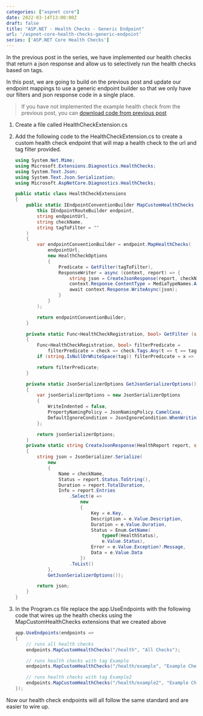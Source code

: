 ```yaml
---
categories: ["aspnet core"]
date: 2022-03-14T13:00:00Z
draft: false
title: "ASP.NET - Health Checks - Generic Endpoint"
url: '/aspnet-core-health-checks-generic-endpoint'
series: ['ASP.NET Core Health Checks']
---
```


In the previous post in the series, we have implemented our health checks that return a json response and allow us to selectively run the health checks based on tags.

In this post, we are going to build on the previous post and update our endpoint mappings to use a generic endpoint builder so that we only have our filters and json response code in a single place.

<!--more-->

> If you have not implemented the example health check from the previous post, you can [download code from previous post](https://github.com/digitaldrummerj/aspnet-core-health-checks-example/tree/feature/3-filters)

1. Create a file called HealthCheckExtension.cs
1. Add the following code to the HealthCheckExtension.cs to create a custom health check endpoint that will map a health check to the url and tag filter provided.

    ```csharp
    using System.Net.Mime;
    using Microsoft.Extensions.Diagnostics.HealthChecks;
    using System.Text.Json;
    using System.Text.Json.Serialization;
    using Microsoft.AspNetCore.Diagnostics.HealthChecks;

    public static class HealthCheckExtensions
    {
        public static IEndpointConventionBuilder MapCustomHealthChecks (
            this IEndpointRouteBuilder endpoint,
            string endpointUrl,
            string checkName,
            string tagToFilter = ""
        )
        {
            var endpointConventionBuilder = endpoint.MapHealthChecks(
                endpointUrl,
                new HealthCheckOptions
                {
                    Predicate = GetFilter(tagToFilter),
                    ResponseWriter = async (context, report) => {
                        string json = CreateJsonResponse(report, checkName);
                        context.Response.ContentType = MediaTypeNames.Application.Json;
                        await context.Response.WriteAsync(json);
                    }
                }
            );

            return endpointConventionBuilder;
        }

        private static Func<HealthCheckRegistration, bool> GetFilter (string tag)
        {
            Func<HealthCheckRegistration, bool> filterPredicate =
                filterPredicate = check => check.Tags.Any(t => t == tag);
            if (string.IsNullOrWhiteSpace(tag)) filterPredicate = x => true;

            return filterPredicate;
        }

        private static JsonSerializerOptions GetJsonSerializerOptions()
        {
            var jsonSerializerOptions = new JsonSerializerOptions
            {
                WriteIndented = false,
                PropertyNamingPolicy = JsonNamingPolicy.CamelCase,
                DefaultIgnoreCondition = JsonIgnoreCondition.WhenWritingNull
            };

            return jsonSerializerOptions;
        }
        private static string CreateJsonResponse(HealthReport report, string checkName)
        {
            string json = JsonSerializer.Serialize(
                new
                {
                    Name = checkName,
                    Status = report.Status.ToString(),
                    Duration = report.TotalDuration,
                    Info = report.Entries
                        .Select(e =>
                            new
                            {
                                Key = e.Key,
                                Description = e.Value.Description,
                                Duration = e.Value.Duration,
                                Status = Enum.GetName(
                                    typeof(HealthStatus),
                                    e.Value.Status),
                                Error = e.Value.Exception?.Message,
                                Data = e.Value.Data
                            })
                        .ToList()
                },
                GetJsonSerializerOptions());

            return json;
        }
    }
    ```

1. In the Program.cs file replace the app.UseEndpoints with the following code that wires up the health checks using the MapCustomHealthChecks extensions that we created above

    ```csharp
    app.UseEndpoints(endpoints =>
    {
        // runs all health checks
        endpoints.MapCustomHealthChecks("/health", "All Checks");

        // runs health checks with tag Example
        endpoints.MapCustomHealthChecks("/health/example", "Example Checks", "Example");

        // runs health checks with tag Example2
        endpoints.MapCustomHealthChecks("/health/example2", "Example Checks 2", "Example2");
    });
    ```

Now our health check endpoints will all follow the same standard and are easier to wire up.
